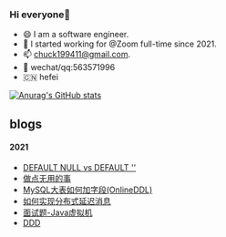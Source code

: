 ### Hi everyone👋

<!--
**chenyyyang/chenyyyang** is a ✨ _special_ ✨ repository because its `README.md` (this file) appears on your GitHub profile.

Here are some ideas to get you started:
-->

- 😄 I am a software engineer.
- 🤔 I started working for @Zoom full-time since 2021.
- 📫 chuck199411@gmail.com.
- 📱 wechat/qq:563571996
- 🇨🇳 hefei
  
    
[![Anurag's GitHub stats](https://github-readme-stats.vercel.app/api?username=chenyyyang&count_private=true&show_icons=true)](https://github.com/anuraghazra/github-readme-stats)

## blogs
#### 2021
- [DEFAULT NULL vs DEFAULT ''](https://github.com/chenyyyang/chenyyyang/blob/main/DEFAULT%20NULL%20vs%20DEFAULT%20''%20.md)
- [做点无用的事](https://github.com/chenyyyang/chenyyyang/blob/main/%E5%81%9A%E7%82%B9%E6%97%A0%E7%94%A8%E7%9A%84%E4%BA%8B.md)
- [MySQL大表如何加字段(OnlineDDL)](https://github.com/chenyyyang/chenyyyang/blob/main/MySQL%E5%A4%A7%E8%A1%A8%E5%A6%82%E4%BD%95%E5%8A%A0%E5%AD%97%E6%AE%B5(OnlineDDL).md)
- [如何实现分布式延迟消息](https://github.com/chenyyyang/chenyyyang/blob/main/%E5%A6%82%E4%BD%95%E5%AE%9E%E7%8E%B0%E5%88%86%E5%B8%83%E5%BC%8F%E5%BB%B6%E8%BF%9F%E6%B6%88%E6%81%AF.md)
- [面试题-Java虚拟机](https://github.com/chenyyyang/chenyyyang/blob/main/%E9%9D%A2%E8%AF%95%E9%A2%98-Java%E8%99%9A%E6%8B%9F%E6%9C%BA.md)
- [DDD](https://github.com/chenyyyang/chenyyyang/blob/main/DDD.md)

